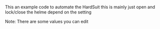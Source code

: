 This an example code to automate the HardSuit
this is mainly just open and lock/close the helme depend on the setting


Note:
There are some values you can edit